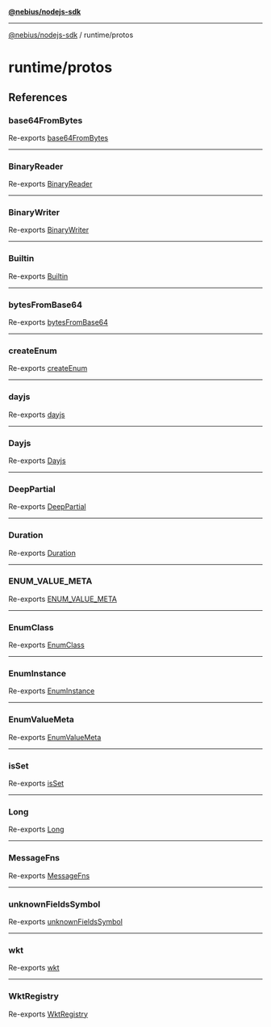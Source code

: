 [**@nebius/nodejs-sdk**](../../README.md)

---

[@nebius/nodejs-sdk](../../README.md) / runtime/protos

# runtime/protos

## References

### base64FromBytes

Re-exports [base64FromBytes](base64/functions/base64FromBytes.md)

---

### BinaryReader

Re-exports [BinaryReader](core/classes/BinaryReader.md)

---

### BinaryWriter

Re-exports [BinaryWriter](core/classes/BinaryWriter.md)

---

### Builtin

Re-exports [Builtin](core/type-aliases/Builtin.md)

---

### bytesFromBase64

Re-exports [bytesFromBase64](base64/functions/bytesFromBase64.md)

---

### createEnum

Re-exports [createEnum](enum/functions/createEnum.md)

---

### dayjs

Re-exports [dayjs](core/functions/dayjs.md)

---

### Dayjs

Re-exports [Dayjs](core/dayjs/classes/Dayjs.md)

---

### DeepPartial

Re-exports [DeepPartial](core/type-aliases/DeepPartial.md)

---

### Duration

Re-exports [Duration](core/type-aliases/Duration.md)

---

### ENUM_VALUE_META

Re-exports [ENUM_VALUE_META](enum/variables/ENUM_VALUE_META.md)

---

### EnumClass

Re-exports [EnumClass](enum/type-aliases/EnumClass.md)

---

### EnumInstance

Re-exports [EnumInstance](enum/type-aliases/EnumInstance.md)

---

### EnumValueMeta

Re-exports [EnumValueMeta](enum/interfaces/EnumValueMeta.md)

---

### isSet

Re-exports [isSet](core/functions/isSet.md)

---

### Long

Re-exports [Long](core/classes/Long.md)

---

### MessageFns

Re-exports [MessageFns](core/interfaces/MessageFns.md)

---

### unknownFieldsSymbol

Re-exports [unknownFieldsSymbol](core/variables/unknownFieldsSymbol.md)

---

### wkt

Re-exports [wkt](wkt/variables/wkt.md)

---

### WktRegistry

Re-exports [WktRegistry](wkt/type-aliases/WktRegistry.md)
